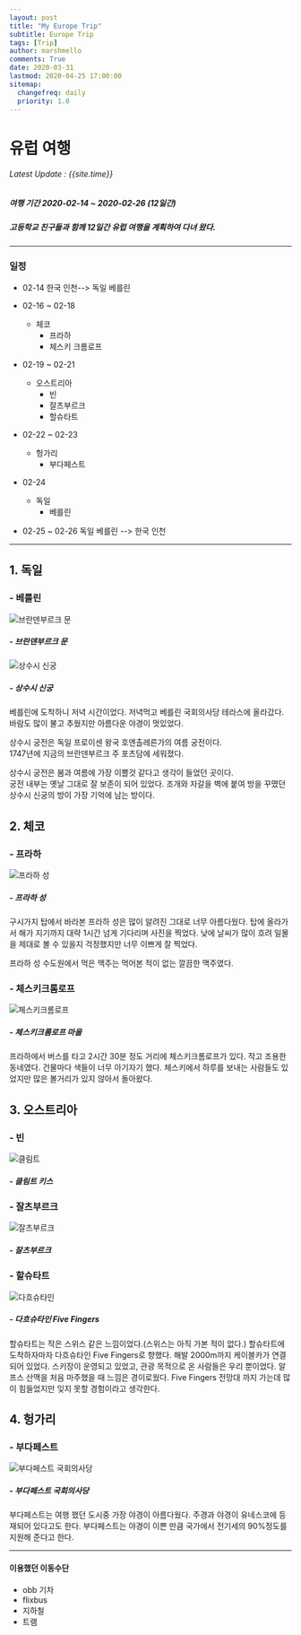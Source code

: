 ```yaml
---
layout: post
title: "My Europe Trip"
subtitle: Europe Trip
tags: [Trip]
author: marshmello
comments: True
date: 2020-03-31
lastmod: 2020-04-25 17:00:00
sitemap:
  changefreq: daily
  priority: 1.0
---
```


# 유럽 여행

###### Latest Update : {{site.time}}

##### 여행 기간 2020-02-14 ~ 2020-02-26 (12일간)

##### 고등학교 친구들과 함께 12일간 유럽 여행을 계획하여 다녀 왔다.

---

### 일정

- 02-14 한국 인천--> 독일 베를린
- 02-16 ~ 02-18
  - 체코
    - 프라하
    - 체스키 크롬로프
- 02-19 ~ 02-21

  - 오스트리아
    - 빈
    - 잘츠부르크
    - 할슈타트

- 02-22 ~ 02-23

  - 헝가리
    - 부다페스트

- 02-24
  - 독일
    - 베를린
- 02-25 ~ 02-26 독일 베를린 --> 한국 인천

---

## 1. 독일

### - 베를린

![브란덴부르크 문](/assets/img/germany.png)

##### - 브란덴부르크 문

![상수시 신궁](/assets/img/posts/sansusi.jpg)

##### - 상수시 신궁

베를린에 도착하니 저녁 시간이었다.
저녁먹고 베를린 국회의사당 테라스에 올라갔다.  
바람도 많이 불고 추웠지만 아름다운 야경이 멋있었다.

상수시 궁전은 독일 프로이센 왕국 호엔촐레른가의 여름 궁전이다.  
1747년에 지금의 브란덴부르크 주 포츠담에 세워졌다.

상수시 궁전은 봄과 여름에 가장 이쁠것 같다고 생각이 들었던 곳이다.  
궁전 내부는 옛날 그대로 잘 보존이 되어 있었다. 조개와 자갈을 벽에 붙여 방을 꾸몄던  
상수시 신궁의 방이 가장 기억에 남는 방이다.

## 2. 체코

### - 프라하

![프라하 성](/assets/img/posts/praha.jpg)

##### - 프라하 성

구시가지 탑에서 바라본 프라하 성은 많이 알려진 그대로 너무 아름다웠다.
탑에 올라가서 해가 지기까지 대략 1시간 넘게 기다리며 사진을 찍었다.
낮에 날씨가 많이 흐려 일몰을 제대로 볼 수 있을지 걱정했지만 너무 이쁘게 잘 찍었다.

프라하 성 수도원에서 먹은 맥주는 먹어본 적이 없는 깔끔한 맥주였다.

### - 체스키크롬로프

![체스키크롬로프](/assets/img/posts/cheski.jpg)

##### - 체스키크롬로프 마을

프라하에서 버스를 타고 2시간 30분 정도 거리에 체스키크롬로프가 있다.
작고 조용한 동네였다. 건물마다 색들이 너무 아기자기 했다.
체스키에서 하루를 보내는 사람들도 있었지만 많은 볼거리가 있지 않아서 돌아왔다.

## 3. 오스트리아

### - 빈

![클림트](/assets/img/posts/clint.png)

##### - 클림트 키스

### - 잘츠부르크

![잘츠부르크](/assets/img/posts/zalzburg.jpg)

##### - 잘츠부르크

### - 할슈타트

![다흐슈타인](/assets/img/posts/dachstein.jpg)

##### - 다흐슈타인 Five Fingers

할슈타트는 작은 스위스 같은 느낌이었다.(스위스는 아직 가본 적이 없다.)
할슈타트에 도착하자마자 다흐슈타인 Five Fingers로 향했다.
해발 2000m까지 케이블카가 연결되어 있었다. 스키장이 운영되고 있었고,
관광 목적으로 온 사람들은 우리 뿐이었다.
알프스 산맥을 처음 마주했을 때 느낌은 경이로웠다.
Five Fingers 전망대 까지 가는데 많이 힘들었지만 잊지 못할 경험이라고 생각한다.

## 4. 헝가리

### - 부다페스트

![부다페스트 국회의사당](/assets/img/posts/budapest.jpg)

##### - 부다페스트 국회의사당

부다페스트는 여행 했던 도시중 가장 야경이 아름다웠다. 주경과 야경이 유네스코에
등재되어 있다고도 한다.
부다페스트는 야경이 이쁜 만큼 국가에서 전기세의 90%정도를 지원해 준다고 한다.

---

#### 이용했던 이동수단

- obb 기차
- flixbus
- 지하철
- 트램

